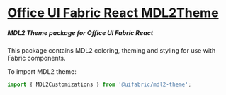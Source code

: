 # [Office UI Fabric React MDL2Theme](http://dev.microsoft.com/fabric)

##### MDL2 Theme package for Office UI Fabric React

This package contains MDL2 coloring, theming and styling for use with Fabric components.

To import MDL2 theme:

```js
import { MDL2Customizations } from '@uifabric/mdl2-theme';
```

